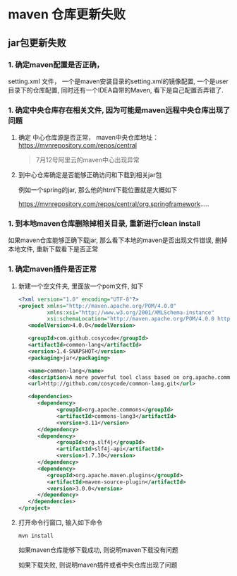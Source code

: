 # maven 仓库更新失败

## jar包更新失败

### 1. 确定maven配置是否正确，

setting.xml 文件， 一个是maven安装目录的setting.xml的镜像配置, 一个是user目录下的仓库配置, 同时还有一个IDEA自带的Maven, 看下是自己配置否弄错了.

### 1. 确定中央仓库存在相关文件, 因为可能是maven远程中央仓库出现了问题

1. 确定 中心仓库源是否正常， maven中央仓库地址： https://mvnrepository.com/repos/central

   > 7月12号阿里云的maven中心出现异常

2. 到中心仓库确定是否能够正确访问和下载到相关jar包

   例如一个spring的jar, 那么他的html下载位置就是大概如下

   https://mvnrepository.com/repos/central/org.springframework.....

### 1. 到本地maven仓库删除掉相关目录, 重新进行clean install

如果maven仓库能够正确下载jar, 那么看下本地的maven是否出现文件错误, 删掉本地文件, 重新下载看下是否正常

### 1. 确定maven插件是否正常

1. 新建一个空文件夹, 里面放一个pom文件, 如下

   ```xml
   <?xml version="1.0" encoding="UTF-8"?>
   <project xmlns="http://maven.apache.org/POM/4.0.0"
            xmlns:xsi="http://www.w3.org/2001/XMLSchema-instance"
            xsi:schemaLocation="http://maven.apache.org/POM/4.0.0 http://maven.apache.org/xsd/maven-4.0.0.xsd">
      <modelVersion>4.0.0</modelVersion>

      <groupId>com.github.cosycode</groupId>
      <artifactId>common-lang</artifactId>
      <version>1.4-SNAPSHOT</version>
      <packaging>jar</packaging>

      <name>common-lang</name>
      <description>A more powerful tool class based on org.apache.commons:commons-lang3</description>
      <url>http://github.com/cosycode/common-lang.git</url>

      <dependencies>
         <dependency>
               <groupId>org.apache.commons</groupId>
               <artifactId>commons-lang3</artifactId>
               <version>3.11</version>
         </dependency>
         <dependency>
               <groupId>org.slf4j</groupId>
               <artifactId>slf4j-api</artifactId>
               <version>1.7.30</version>
         </dependency>
         <dependency>
            <groupId>org.apache.maven.plugins</groupId>
            <artifactId>maven-source-plugin</artifactId>
            <version>3.0.0</version>
         </dependency>
      </dependencies>
   </project>
   ```

2. 打开命令行窗口, 输入如下命令

   ```
   mvn install
   ```

   如果maven仓库能够下载成功, 则说明maven下载没有问题

   如果下载失败, 则说明maven插件或者中央仓库出现了问题



